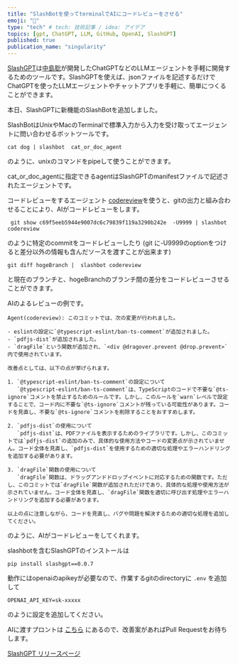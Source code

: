 ```yaml
---
title: "SlashBotを使ってterminalでAIにコードレビューをさせる"
emoji: "🚀"
type: "tech" # tech: 技術記事 / idea: アイデア
topics: [gpt, ChatGPT, LLM, GitHub, OpenAI, SlashGPT]
published: true
publication_name: "singularity"
---
```



[SlashGPT](https://github.com/snakajima/SlashGPT/)は[中島聡](https://twitter.com/snakajima)が開発したChatGPTなどのLLMエージェントを手軽に開発するためのツールです。SlashGPTを使えば、jsonファイルを記述するだけでChatGPTを使ったLLMエージェントやチャットアプリを手軽に、簡単につくることができます。

本日、SlashGPTに新機能のSlashBotを追加しました。

SlashBotはUnixやMacのTerminalで標準入力から入力を受け取ってエージェントに問い合わせるボットツールです。

```
cat dog | slashbot  cat_or_doc_agent
```

のように、unixのコマンドをpipeして使うことができます。

cat_or_doc_agentに指定できるagentはSlashGPTのmanifestファイルで記述されたエージェントです。

コードレビューをするエージェント [codereview](https://github.com/snakajima/SlashGPT/blob/main/manifests/main/codereview.yml)を使うと、gitの出力と組み合わせることにより、AIがコードレビューをします。

```
 git show c69f5eeb5944e9007dc6c79839f119a3290b242e  -U9999 | slashbot codereview
```
のように特定のcommitをコードレビューしたり (git に-U9999のoptionをつけると差分以外の情報も含んだソースを渡すことが出来ます)


```
git diff hogeBranch |  slashbot codereview
```

と現在のブランチと、hogeBranchのブランチ間の差分をコードレビューさせることができます。

AIのよるレビューの例です。
```
Agent(codereview): このコミットでは、次の変更が行われました。

- eslintの設定に`@typescript-eslint/ban-ts-comment`が追加されました。
- `pdfjs-dist`が追加されました。
- `dragFile`という関数が追加され、`<div @dragover.prevent @drop.prevent>`内で使用されています。

改善点としては、以下の点が挙げられます。

1. `@typescript-eslint/ban-ts-comment`の設定について
   `@typescript-eslint/ban-ts-comment`は、TypeScriptのコードで不要な`@ts-ignore`コメントを禁止するためのルールです。しかし、このルールを`warn`レベルで設定することで、コード内に不要な`@ts-ignore`コメントが残っている可能性があります。コードを見直し、不要な`@ts-ignore`コメントを削除することをおすすめします。

2. `pdfjs-dist`の使用について
   `pdfjs-dist`は、PDFファイルを表示するためのライブラリです。しかし、このコミットでは`pdfjs-dist`の追加のみで、具体的な使用方法やコードの変更点が示されていません。コード全体を見直し、`pdfjs-dist`を使用するための適切な処理やエラーハンドリングを追加する必要があります。

3. `dragFile`関数の使用について
   `dragFile`関数は、ドラッグアンドドロップイベントに対応するための関数です。ただし、このコミットでは`dragFile`関数が追加されただけであり、具体的な処理や使用方法が示されていません。コード全体を見直し、`dragFile`関数を適切に呼び出す処理やエラーハンドリングを追加する必要があります。

以上の点に注意しながら、コードを見直し、バグや問題を解決するための適切な処理を追加してください。
```

のように、AIがコードレビューをしてくれます。


slashbotを含むSlashGPTのインストールは

```
pip install slashgpt==0.0.7
```

動作にはopenaiのapikeyが必要なので、作業するgitのdirectoryに `.env` を追加して

```
OPENAI_API_KEY=sk-xxxxx
```
のように設定を追加してください。

AIに渡すプロントは [こちら](https://github.com/snakajima/SlashGPT/blob/main/manifests/main/codereview.yml#L2-L6) にあるので、改善案があればPull Requestをお待ちします。

[SlashGPT リリースページ](https://pypi.org/project/slashgpt/0.0.7/)


